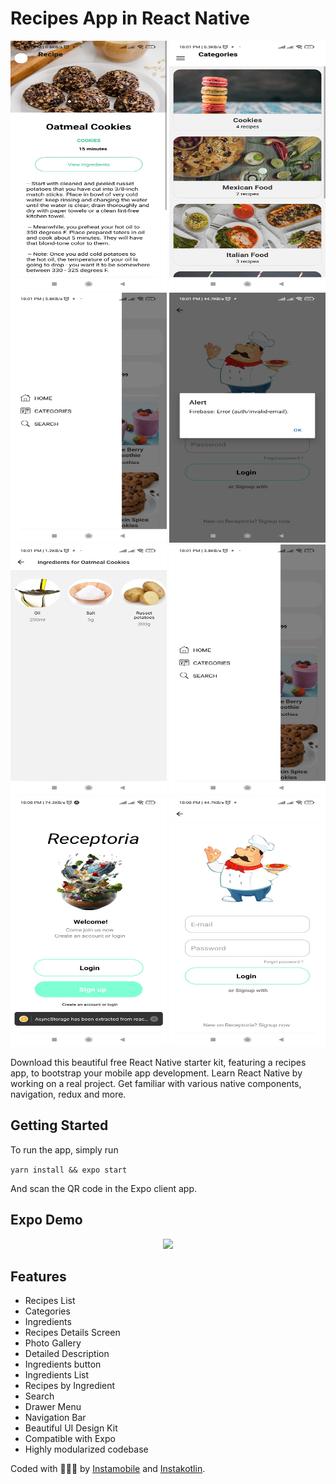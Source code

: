 # Recipes App in React Native

<center>
<div display="flex" flex-direction="row" flex-wrap="wrap">
<img height="400px" width="250px"  src="./assets/ads.jpg" />
<img height="400px" width="250px" src="./assets/fsf.jpg" />
<img height="400px" width="250px" src="./assets/qwrrq.jpg" />
<img height="400px" width="250px" src="./assets/WhatsApp%20Image%202023-06-16%20at%201.jpg" />
<img height="400px" width="250px" src="./assets/WhatsApp%20Image%202023-06-16%20at%2022.01.59.jpg" />
<img height="400px" width="250px"  src="./assets/WhatsApp%20Image%202023-06-16%20at%2022.01.58.jpg" />
<img height="400px" width="250px"  src="./assets/WhatsApp%20Image%202023-06-16%20at%2022.01.56.jpg" />
<img height="400px" width="250px"  src="./assets/WhatsApp%20Image%202023-06-16%20at%2022.01.57.jpg" />
</div>
</center>

Download this beautiful free React Native starter kit, featuring a recipes app, to bootstrap your mobile app development. Learn React Native by working on a real project. Get familiar with various native components, navigation, redux and more.

## Getting Started
To run the app, simply run

``` yarn install && expo start ```

And scan the QR code in the Expo client app.

## Expo Demo
<center><a href=""><img src="https://www.instamobile.io/wp-content/uploads/2019/07/Screen-Shot-2019-07-22-at-8.20.29-PM.png" /></a></center>

## Features
- Recipes List
- Categories
- Ingredients
- Recipes Details Screen
- Photo Gallery
- Detailed Description
- Ingredients button
- Ingredients List
- Recipes by Ingredient
- Search
- Drawer Menu
- Navigation Bar
- Beautiful UI Design Kit
- Compatible with Expo
- Highly modularized codebase


Coded with 💖💖💖 by <a href="https://www.instamobile.io/">Instamobile</a> and <a href="https://www.instakotlin.com/">Instakotlin</a>.
